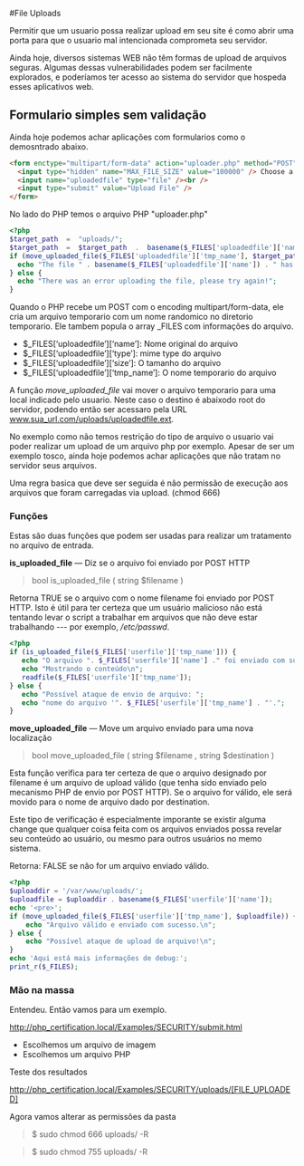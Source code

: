 #File Uploads

Permitir que um usuario possa realizar upload em seu site é como abrir uma porta para que o usuario mal intencionada comprometa seu servidor.

Ainda hoje, diversos sistemas WEB não têm formas de upload de arquivos seguras. Algumas dessas vulnerabilidades podem ser facilmente explorados, e poderíamos ter acesso ao sistema do servidor que hospeda esses aplicativos web.

## Formulario simples sem validação

Ainda hoje podemos achar aplicações com formularios como o demosntrado abaixo.

```html
<form enctype="multipart/form-data" action="uploader.php" method="POST">
  <input type="hidden" name="MAX_FILE_SIZE" value="100000" /> Choose a file to upload:
  <input name="uploadedfile" type="file" /><br />
  <input type="submit" value="Upload File" />
</form>
```

No lado do PHP temos o arquivo PHP "uploader.php"

```php
<?php
$target_path  =  "uploads/";
$target_path  =  $target_path  .  basename($_FILES['uploadedfile']['name']);
if (move_uploaded_file($_FILES['uploadedfile']['tmp_name'], $target_path)) {
  echo "The file " . basename($_FILES['uploadedfile']['name']) . " has been uploaded";
} else {
  echo "There was an error uploading the file, please try again!";
}
```

Quando o PHP recebe um POST com o encoding multipart/form-data, ele cria um arquivo temporario com um nome randomico no diretorio temporario. Ele tambem popula o array \_FILES com informações do arquivo.

- $\_FILES[‘uploadedfile’][‘name’]: Nome original do arquivo
- $\_FILES[‘uploadedfile’][‘type’]: mime type do arquivo
- $\_FILES[‘uploadedfile’][‘size’]: O tamanho do arquivo
- $\_FILES[‘uploadedfile’][‘tmp_name’]: O nome temporario do arquivo

A função _move_uploaded_file_  vai mover o arquivo temporario para uma local indicado pelo usuario. Neste caso o destino é abaixodo root do servidor, podendo então ser acessaro pela URL www.sua_url.com/uploads/uploadedfile.ext.

No exemplo como não temos restrição do tipo de arquivo o usuario vai poder realizar um upload de um arquivo php por exemplo. Apesar de ser um exemplo tosco, ainda hoje podemos achar aplicações que não tratam no servidor seus arquivos.

Uma regra basica que deve ser seguida é não permissão de execução aos arquivos que foram carregadas via upload. (chmod 666)

### Funções

Estas são duas funções que podem ser usadas para realizar um tratamento no arquivo de entrada.

**is_uploaded_file** — Diz se o arquivo foi enviado por POST HTTP

>bool is_uploaded_file ( string $filename )

Retorna TRUE se o arquivo com o nome filename foi enviado por POST HTTP. Isto é útil para ter certeza que um usuário malicioso não está tentando levar o script a trabalhar em arquivos que não deve estar trabalhando --- por exemplo, _/etc/passwd_.

```php
<?php
if (is_uploaded_file($_FILES['userfile']['tmp_name'])) {
   echo "O arquivo ". $_FILES['userfile']['name'] ." foi enviado com sucesso.\n";
   echo "Mostrando o conteúdo\n";
   readfile($_FILES['userfile']['tmp_name']);
} else {
   echo "Possível ataque de envio de arquivo: ";
   echo "nome do arquivo '". $_FILES['userfile']['tmp_name'] . "'.";
}
```

**move_uploaded_file** — Move um arquivo enviado para uma nova localização

>bool move_uploaded_file ( string $filename , string $destination )

Esta função verifica para ter certeza de que o arquivo designado por filename é um arquivo de upload válido (que tenha sido enviado pelo mecanismo PHP de envio por POST HTTP). Se o arquivo for válido, ele será movido para o nome de arquivo dado por destination.

Este tipo de verificação é especialmente imporante se existir alguma change que qualquer coisa feita com os arquivos enviados possa revelar seu conteúdo ao usuário, ou mesmo para outros usuários no memo sistema.

Retorna: FALSE se não for um arquivo enviado válido.

```php
<?php
$uploaddir = '/var/www/uploads/';
$uploadfile = $uploaddir . basename($_FILES['userfile']['name']);
echo '<pre>';
if (move_uploaded_file($_FILES['userfile']['tmp_name'], $uploadfile)) {
    echo "Arquivo válido e enviado com sucesso.\n";
} else {
    echo "Possível ataque de upload de arquivo!\n";
}
echo 'Aqui está mais informações de debug:';
print_r($_FILES);
```

### Mão na massa

Entendeu. Então vamos para um exemplo.

http://php_certification.local/Examples/SECURITY/submit.html

- Escolhemos um arquivo de imagem
- Escolhemos um arquivo PHP

Teste dos resultados

http://php_certification.local/Examples/SECURITY/uploads/[FILE_UPLOADED]

Agora vamos alterar as permissões da pasta

>$ sudo chmod 666 uploads/ -R

>$ sudo chmod 755 uploads/ -R
